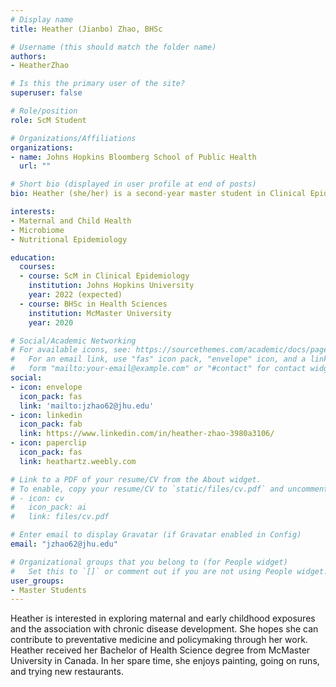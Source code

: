 ```yaml
---
# Display name
title: Heather (Jianbo) Zhao, BHSc

# Username (this should match the folder name)
authors:
- HeatherZhao

# Is this the primary user of the site?
superuser: false

# Role/position
role: ScM Student

# Organizations/Affiliations
organizations:
- name: Johns Hopkins Bloomberg School of Public Health
  url: ""

# Short bio (displayed in user profile at end of posts)
bio: Heather (she/her) is a second-year master student in Clinical Epidemiology. Her thesis focuses on post-natal plastic exposure and the infant gut microbiome using data from the Nurture study.  

interests:
- Maternal and Child Health
- Microbiome
- Nutritional Epidemiology

education:
  courses:
  - course: ScM in Clinical Epidemiology 
    institution: Johns Hopkins University
    year: 2022 (expected)
  - course: BHSc in Health Sciences
    institution: McMaster University 
    year: 2020

# Social/Academic Networking
# For available icons, see: https://sourcethemes.com/academic/docs/page-builder/#icons
#   For an email link, use "fas" icon pack, "envelope" icon, and a link in the
#   form "mailto:your-email@example.com" or "#contact" for contact widget.
social:
- icon: envelope
  icon_pack: fas
  link: 'mailto:jzhao62@jhu.edu'
- icon: linkedin
  icon_pack: fab
  link: https://www.linkedin.com/in/heather-zhao-3980a3106/ 
- icon: paperclip
  icon_pack: fas
  link: heathartz.weebly.com    

# Link to a PDF of your resume/CV from the About widget.
# To enable, copy your resume/CV to `static/files/cv.pdf` and uncomment the lines below.
# - icon: cv
#   icon_pack: ai
#   link: files/cv.pdf

# Enter email to display Gravatar (if Gravatar enabled in Config)
email: "jzhao62@jhu.edu"

# Organizational groups that you belong to (for People widget)
#   Set this to `[]` or comment out if you are not using People widget.
user_groups:
- Master Students
---
```


Heather is interested in exploring maternal and early childhood exposures and the association with chronic disease development. She hopes she can contribute to preventative medicine and policymaking through her work. Heather received her Bachelor of Health Science degree from McMaster University in Canada. In her spare time, she enjoys painting, going on runs, and trying new restaurants. 
